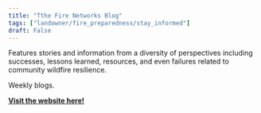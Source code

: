 ```yaml
---
title: "Tthe Fire Networks Blog"
tags: ["landowner/fire_preparedness/stay_informed"]
draft: False
---
```


Features stories and information from a diversity of perspectives including successes, lessons learned, resources, and even failures related to community wildfire resilience.

Weekly blogs.

[**Visit the website here!**](https://fireadaptednetwork.org/blog/)

